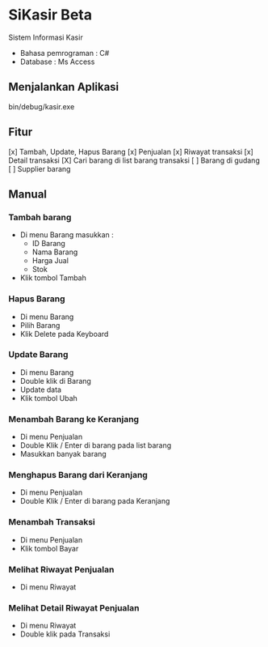 # SiKasir Beta
Sistem Informasi Kasir

- Bahasa pemrograman : C#
- Database : Ms Access

## Menjalankan Aplikasi
bin/debug/kasir.exe

## Fitur
[x] Tambah, Update, Hapus Barang
[x] Penjualan
[x] Riwayat transaksi
[x] Detail transaksi
[X] Cari barang di list barang transaksi
[ ] Barang di gudang
[ ] Supplier barang

## Manual
### Tambah barang
- Di menu Barang masukkan  : 
  - ID Barang
  - Nama Barang
  - Harga Jual
  - Stok
- Klik tombol Tambah
### Hapus Barang
- Di menu Barang
- Pilih Barang
- Klik Delete pada Keyboard
### Update Barang
- Di menu Barang
- Double klik di Barang
- Update data
- Klik tombol Ubah

### Menambah Barang ke Keranjang
- Di menu Penjualan
- Double Klik / Enter di barang pada list barang
- Masukkan banyak barang
### Menghapus Barang dari Keranjang
- Di menu Penjualan
- Double Klik / Enter di barang pada Keranjang
### Menambah Transaksi
- Di menu Penjualan
- Klik tombol Bayar

### Melihat Riwayat Penjualan
- Di menu Riwayat
### Melihat Detail Riwayat Penjualan
- Di menu Riwayat
- Double klik pada Transaksi
